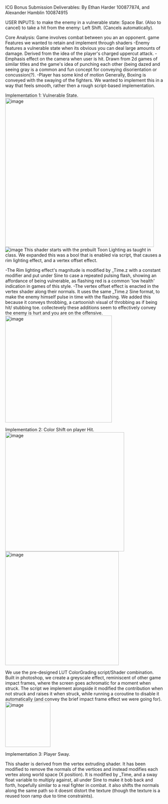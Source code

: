 ICG Bonus Submission Deliverables: By Ethan Harder 100877874, and Alexander Hamblin 100874915

USER INPUTS:
to make the enemy in a vulnerable state: Space Bar. (Also to cancel)
to take a hit from the enemy: Left Shift. (Cancels automatically).


Core Analysis: Game involves combat between you an an opponent.
game Features we wanted to retain and implement through shaders
  -Enemy features a vulnerable state when its obvious you can deal large amounts of damage.
Derived from the idea of the player's charged uppercut attack.
  -Emphasis effect on the camera when user is hit.
Drawn from 2d games of similar titles and the game's idea of punching each other (being dazed and seeing gray is a common and fun concept for conveying disorientation or concussion(?).
  -Player has some kind of motion
Generally, Boxing is conveyed with the swaying of the fighters. We wanted to implement this in a way that feels smooth, rather then a rough script-based implementation.




Implementation 1: Vulnerable State.
<img width="474" alt="image" src="https://github.com/user-attachments/assets/d858c4b6-1780-4869-b29d-022996c84553">
![image](https://github.com/user-attachments/assets/e2fd663e-f3f7-4474-b512-eb3784215b34)
This shader starts with the prebuilt Toon Lighting as taught in class. We expanded this was a bool that is enabled via script, that causes a rim lighting effect, and a vertex offset effect.

  -The Rim lighting effect's magnitude is modified by _Time.z with a constant modifier and put under Sine to case a repeated pulsing flash, showing an affordance of being vulnerable, as flashing red is a common 'low health' indication in games of this style.
  -The vertex offset effect is enacted in the vertex shader along their normals. It uses the same _Time.z Sine format, to make the enemy himself pulse in time with the flashing. We added this because it conveys throbbing, a cartoonish visual of throbbing as if being hit/ stubbing toe. collectevely these additions seem to effectively convey the enemy is hurt and you are on the offensive.
<img width="340" alt="image" src="https://github.com/user-attachments/assets/2bf33056-7444-4c25-8090-460a69e8616b">

Implementation 2: Color Shift on player Hit.
<img width="379" alt="image" src="https://github.com/user-attachments/assets/e9a9585a-0b49-4524-a390-7aff58a0c492">
<img width="362" alt="image" src="https://github.com/user-attachments/assets/afad35c8-c58f-41b6-97c2-a79515a65718">

We use the pre-designed LUT ColorGrading script/Shader combination. Built in photoshop, we create a greyscale effect, reminiscent of other game impact frames, where the screen goes achromatic for a moment when struck. The script we implement alongside it modified the contribution when not struck and raises it when struck, while running a coroutine to disable it automatically (and convey the brief impact frame effect we were going for).
<img width="144" alt="image" src="https://github.com/user-attachments/assets/696a980f-6000-45e8-bc13-2f150a78e904">

Implementation 3: Player Sway.

This shader is derived from the vertex extruding shader. It has been modified to remove the normals of the vertices and instead modifies each vertex along world space (X position). It is modified by _Time, and a sway float variable to multiply against, all under Sine to make it bob back and forth, hopefully similar to a real fighter in combat. it also shifts the normals along the same path so it doesnt distort the texture (though the texture is a reused toon ramp due to time constraints).
  
